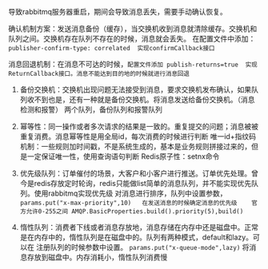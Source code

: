 导致rabbitmq服务器重启，期间会导致消息丢失，需要手动确认恢复。

确认机制方案：发送消息备份（缓存），当交换机收到消息就清除缓存。交换机和队列之间。交换机存在队列不存在的时候，消息就会丢失。
在配置文件中添加：   ```publisher-confirm-type: correlated  实现confirmCallback接口```

消息回退机制：在消息不可达的时候，```配置文件添加 publish-returns=true  实现ReturnCallback接口。消息不能达到目的地的时候就进行消息回退```

1. 备份交换机：交换机出现问题无法接受到消息，要求交换机发布确认，如果队列收不到也是，还有一种就是备份交换机。将消息发送给备份交换机。（消息检测和报警）
两个队列，备份队列和报警队列

2. 幂等性：同一操作或者多次请求的结果是一致的。重复提交的问题；消息被被重复消费。消息幂等性是用全局id，每次消费的时候进行判断
唯一id+指纹码机制：一些规则加时间戳，不是系统生成的，基本是业务规则拼接过来的，但是一定保证唯一性，使用查询语句判断
Redis原子性：setnx命令

3. 优先级队列：订单催付的场景，大客户和小客户进行推送。订单优先处理。曾今是redis存放定时轮询，redis只能做list简单的消息队列，并不能实现优先队列。使用rabbitmq实现优先级
对消息进行排序，队列中设置参数，```params.put("x-max-priority",10)   在发送消息的时候确定消息的优先级    官方允许0-255之间
AMQP.BasicProperties.build().priority(5),build()```

4. 惰性队列：消费者下线或者消息存放地，消息存储在内存中还是磁盘中。正常是在内存中的，惰性队列是在磁盘中的。队列有两种模式，default和lazy。可以在 注册队列的时候参数中设置。
```params.put("x-queue-mode",lazy)```
将消息存放到磁盘中。内存消耗小，惰性队列消费慢





